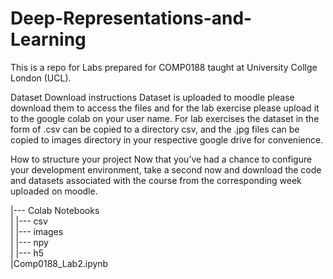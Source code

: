 # Deep-Representations-and-Learning
This is a repo for Labs prepared for COMP0188 taught at University Collge London (UCL).

Dataset Download instructions
Dataset is uploaded to moodle please download them to access the files and for the lab exercise please upload it to the google colab on your user name. For lab exercises the dataset in the form of .csv can be copied to a directory csv, and the .jpg files can be copied to images directory in your respective google drive for convenience.

How to structure your project
Now that you’ve had a chance to configure your development environment, take a second now and download the code and datasets associated with the course
from the corresponding week uploaded on moodle.

|--- Colab Notebooks                                
| |--- csv                                                         
| |--- images                                    
| |--- npy                                               
| |--- h5                                                   
|Comp0188_Lab2.ipynb
